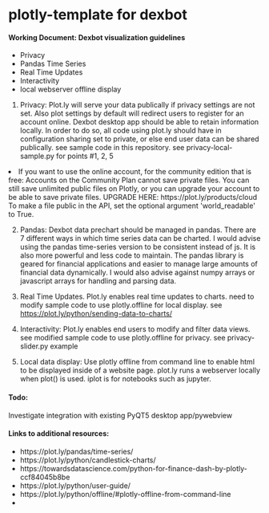 # plotly-template for dexbot

<h4> Working Document: Dexbot visualization guidelines</h4>
<ul>
<li> Privacy
<li> Pandas Time Series
<li> Real Time Updates
<li> Interactivity
<li> local webserver offline display
</ul>

1. Privacy: Plot.ly will serve your data publically if privacy settings are not set. Also plot settings by default will redirect users to register for an account online. Dexbot desktop app should be able to retain information locally. In order to do so, all code using plot.ly should have in configuration sharing set to private, or else end user data can be shared publically. see sample code in this repository. see privacy-local-sample.py for points #1, 2, 5

<li> If you want to use the online account, for the community edition that is free:
Accounts on the Community Plan cannot save private files.  You can still save unlimited public files on Plotly, or you can upgrade your account to be able to save private files. UPGRADE HERE: https://plot.ly/products/cloud 
To make a file public in the API, set the optional argument 'world_readable' to True.

2. Pandas: Dexbot data prechart should be managed in pandas. There are 7 different ways in which time series data can be charted. I would advise using the pandas time-series version to be consistent instead of js. It is also more powerful and less code to maintain.  The pandas library is geared for financial applications and easier to manage large amounts of financial data dynamically. I would also advise against numpy arrays or javascript arrays for handling and parsing data. 

3. Real Time Updates. Plot.ly enables real time updates to charts. need to modify sample code to use plotly.offline for local display.  see https://plot.ly/python/sending-data-to-charts/

4. Interactivity: Plot.ly enables end users to modify and filter data views. see modified sample code to use plotly.offline for privacy. see privacy-slider.py example

5. Local data display:  Use plotly offline from command line to enable html to be displayed inside of a website page.
plot.ly runs a webserver locally when plot() is used. iplot is for notebooks such as jupyter. 


<h4>Todo: </h4>
Investigate integration with existing PyQT5 desktop app/pywebview


<h4> Links to additional resources: </h4>
<ul>
<li> https://plot.ly/pandas/time-series/                                                                                      
<li> https://plot.ly/python/candlestick-charts/                                                                               
<li> https://towardsdatascience.com/python-for-finance-dash-by-plotly-ccf84045b8be
<li> https://plot.ly/python/user-guide/   
<li>  https://plot.ly/python/offline/#plotly-offline-from-command-line
<li> 
</ul>
